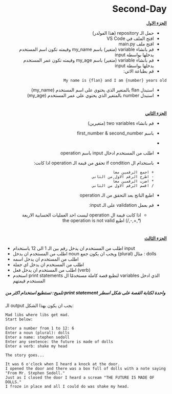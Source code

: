 
<div dir=rtl> 


<h1>Second-Day</h1>


<p dir="rtl">
 <strong><a href="https://docs.google.com/document/d/1stcvqGYWDplD6eUdKk-LS_OkbApIlOyDXrQJ3rbIBoc/edit">الجزء الاول</a></strong></p>
  
  
  
- حمل الـ repository (هذا الفولدر)
- افتح الملف في VS Code
- افتح ملف main.py
- قم بانشاء variable (متغير)  باسم my_name وقيمته تكون اسم المستخدم يدخلها بواسطة input
- قم بانشاء variable (متغير) باسم my_age وقيمته تكون عمر المستخدم يدخلها بواسطة input
- قم بطباعة الاتي: 

<div>

```
My name is {flan} and I am {number} years old
```
</div>

- استبدل flan بالمتغير الذي يحتوي على اسم المستخدم (my_name)
- استبدل number بالمتغير الذي يحتوي على عمر المستخدم (my_age)


 <h1></h1>
<p dir="rtl">
<strong><a href="https://docs.google.com/document/d/1sA89c0LxxoBCoTHY9UvwdLftiFQ1g3EhAYEMoltLLTg/edit#">الجزء الثاني</a></strong></p>
 
- قم بانشاء two variables (متغيرين)
 -  باسم first_number & second_number
 -   
- اطلب من المستخدم ادخال input باسم operation
- باستخدام ال if condition تحقق من قيمة الـ operation اذا كانت:

   ```
   + اجمع الرقمين معاً
   - اطرح الرقم الاول من الثاني
   * اضرب الرقمين معاً
   / اقسم الرقم الاول من الثاني
   ```
   
- اطبع الناتج بعد التحقق من الـ operation
- قم بعمل validation على الـ input:
  - اذا كانت قيمة ال operation ليست احد العمليات الحسابية الاربعة (*,+,-,/) اطبع the operation is not valid

</div>

 <h1></h1>
<p dir="rtl">
<strong><a href="https://docs.google.com/document/d/1BA8t5-qKIBhLCSQFKYVx9syLgFAapT6lXDlLHpM0jmg/edit">الجزء الثالث</a></strong></p>
 
 
- اطلب من المستخدم ان يدخل رقم بين الـ 1 الى 12 ياستخدام input
- اطلب من المستخدم ان يدخل noun ويجب ان يكون جمع (plural) مثال : dolls
- اطلب من المستخدم ان يدخل اسمه
- اطلب من المستخدم ان يدخل اي جملة
- اطلب من المستخدم ان يدخل فعل (verb)
- استخدم print statements لتطبع قصة كاملة مستخدمًا ال variables الذي ادخل المستخدم قيمتهم
 ##### تلميح: تستطيع استخدام اكثر من print statement واحدة لكتابة القصة على شكل اسطر
 الـ output يجب ان يكون بهذا الشكل:
 
 <div>
  
 ```
Mad libs where libs get mad.
Start below:

Enter a number from 1 to 12: 6
Enter a noun (plural): dolls
Enter a name: stephen sedoll
Enter any sentence: the future is made of dolls
Enter a verb: shake my head

The story goes...

It was 6 o'clock when I heard a knock at the door.
I opened the door and there was a box full of dolls with a note saying "From Mr. Stephen Sedoll."
Just as I closed the door I heard a scream "THE FUTURE IS MADE OF DOLLS."
I froze in place and all I could do was shake my head.
 ```
  
 </div>
 
</div>
